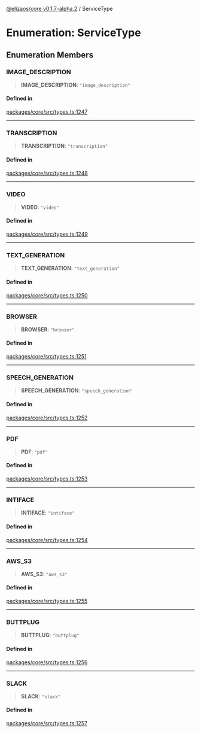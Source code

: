 [@elizaos/core v0.1.7-alpha.2](../index.md) / ServiceType

# Enumeration: ServiceType

## Enumeration Members

### IMAGE\_DESCRIPTION

> **IMAGE\_DESCRIPTION**: `"image_description"`

#### Defined in

[packages/core/src/types.ts:1247](https://github.com/elizaos/eliza/blob/main/packages/core/src/types.ts#L1247)

***

### TRANSCRIPTION

> **TRANSCRIPTION**: `"transcription"`

#### Defined in

[packages/core/src/types.ts:1248](https://github.com/elizaos/eliza/blob/main/packages/core/src/types.ts#L1248)

***

### VIDEO

> **VIDEO**: `"video"`

#### Defined in

[packages/core/src/types.ts:1249](https://github.com/elizaos/eliza/blob/main/packages/core/src/types.ts#L1249)

***

### TEXT\_GENERATION

> **TEXT\_GENERATION**: `"text_generation"`

#### Defined in

[packages/core/src/types.ts:1250](https://github.com/elizaos/eliza/blob/main/packages/core/src/types.ts#L1250)

***

### BROWSER

> **BROWSER**: `"browser"`

#### Defined in

[packages/core/src/types.ts:1251](https://github.com/elizaos/eliza/blob/main/packages/core/src/types.ts#L1251)

***

### SPEECH\_GENERATION

> **SPEECH\_GENERATION**: `"speech_generation"`

#### Defined in

[packages/core/src/types.ts:1252](https://github.com/elizaos/eliza/blob/main/packages/core/src/types.ts#L1252)

***

### PDF

> **PDF**: `"pdf"`

#### Defined in

[packages/core/src/types.ts:1253](https://github.com/elizaos/eliza/blob/main/packages/core/src/types.ts#L1253)

***

### INTIFACE

> **INTIFACE**: `"intiface"`

#### Defined in

[packages/core/src/types.ts:1254](https://github.com/elizaos/eliza/blob/main/packages/core/src/types.ts#L1254)

***

### AWS\_S3

> **AWS\_S3**: `"aws_s3"`

#### Defined in

[packages/core/src/types.ts:1255](https://github.com/elizaos/eliza/blob/main/packages/core/src/types.ts#L1255)

***

### BUTTPLUG

> **BUTTPLUG**: `"buttplug"`

#### Defined in

[packages/core/src/types.ts:1256](https://github.com/elizaos/eliza/blob/main/packages/core/src/types.ts#L1256)

***

### SLACK

> **SLACK**: `"slack"`

#### Defined in

[packages/core/src/types.ts:1257](https://github.com/elizaos/eliza/blob/main/packages/core/src/types.ts#L1257)
